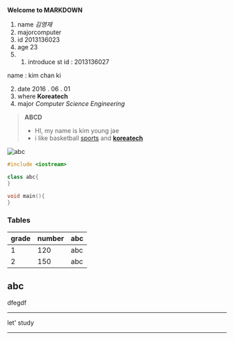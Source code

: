 **Welcome to MARKDOWN**
1. name *김영재*
2. majorcomputer
3. id 2013136023
4. age 23
5. 1. introduce
 st id : 2013136027

 name  : kim chan ki
 
2. date
 2016 . 06 . 01
3. where
**Koreatech**
4. major
*Computer Science Engineering* 
> **ABCD**
> - HI, my name is kim young jae
> - i like basketball [sports][1] and **[koreatech](http://dasan.koreatech.ac.kr/index.ax?sso=ok)** 

[1]: http://sports.news.naver.com/main/index.nhn

![abc](http://imgnews.naver.net/image/014/2015/09/23/201509231451593411_l_99_20150923145405.jpg?type=w540)


```C++
#include <iostream>

class abc{ 
}

void main(){
}
```
### Tables
grade    | number  | abc
-------- | --------| ------
1        | 120     |  abc
2        | 150     |  abc


abc
-------
dfegdf
*******
let' study
______

